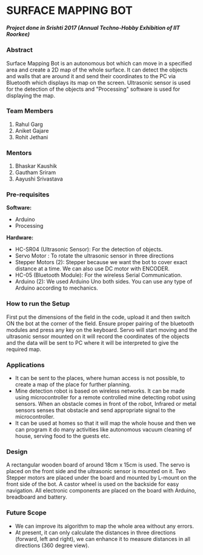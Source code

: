 # SURFACE MAPPING BOT
##### Project done in Srishti 2017 (Annual Techno-Hobby Exhibition of IIT Roorkee)

### Abstract
Surface Mapping Bot is an autonomous bot which can move in a specified area and create a 2D map of the whole surface. It can detect the objects and walls that are around it and send their coordinates to the PC via Bluetooth which displays its map on the screen. Ultrasonic sensor is used for the detection of the objects and "Processing" software is used for displaying the map.

### Team Members
1. Rahul Garg
2. Aniket Gajare
3. Rohit Jethani

### Mentors
1. Bhaskar Kaushik
2. Gautham Sriram
3. Aayushi Srivastava

### Pre-requisites

**Software:** 
 * Arduino
 * Processing
 
**Hardware:** 
*	HC-SR04 (Ultrasonic Sensor): For the detection of objects.
*	Servo Motor : To rotate the ultrasonic sensor in three directions
*	Stepper Motors (2): Stepper because we want the bot to cover exact distance at a time. We can also use DC motor with ENCODER.
*	HC-05 (Bluetooth Module): For the wireless Serial Communication.
*	Arduino (2): We used Arduino Uno both sides. You can use any type of Arduino according to mechanics.

 
### How to run the Setup
First put the dimensions of the field in the code, upload it and then switch ON the bot at the corner of the field. Ensure proper pairing of the bluetooth modules and press any key on the keyboard. Servo will start moving and the ultrasonic sensor mounted on it will record the coordinates of the objects and the data will be sent to PC where it will be interpreted to give the required map.

### Applications
*	It can be sent to the places, where human access is not possible, to create a map of the place for further planning.
*	Mine detection robot is based on wireless networks. It can be made using microcontroller for a remote controlled mine detecting robot   using sensors. When an obstacle comes in front of the robot, Infrared or metal sensors senses that obstacle and send appropriate         signal to the microcontroller.
*	It can be used at homes so that it will map the whole house and then we can program it do many activities like autonomous vacuum         cleaning of house, serving food to the guests etc.


### Design
A rectangular wooden board of around 18cm x 15cm is used. The servo is placed on the front side and the ultrasonic sensor is mounted on it. Two Stepper motors are placed under the board and mounted by L-mount on the front side of the bot. A castor wheel is used on the backside for easy navigation. All electronic components are placed on the board with Arduino, breadboard and battery.

### Future Scope
*	We can improve its algorithm to map the whole area without any errors.
*	At present, it can only calculate the distances in three directions (forward, left and right), we can enhance it to measure distances in all directions (360 degree view).



